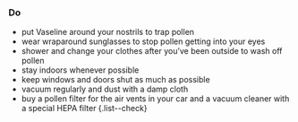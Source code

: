### Do

- put Vaseline around your nostrils to trap pollen
- wear wraparound sunglasses to stop pollen getting into your eyes
- shower and change your clothes after you’ve been outside to wash off pollen
- stay indoors whenever possible
- keep windows and doors shut as much as possible
- vacuum regularly and dust with a damp cloth
- buy a pollen filter for the air vents in your car and a vacuum cleaner with a
  special HEPA filter
{.list--check}
